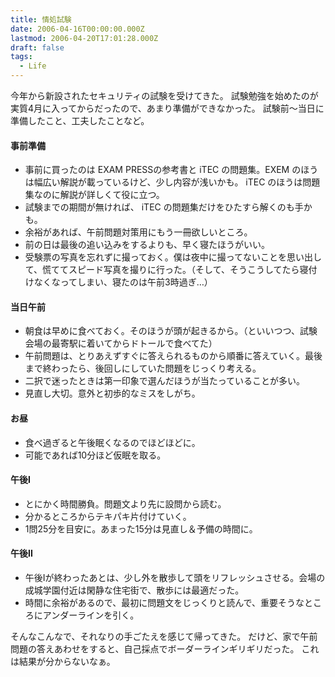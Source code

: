 ```yaml
---
title: 情処試験
date: 2006-04-16T00:00:00.000Z
lastmod: 2006-04-20T17:01:28.000Z
draft: false
tags:
  - Life
---
```


今年から新設されたセキュリティの試験を受けてきた。 試験勉強を始めたのが実質4月に入ってからだったので、あまり準備ができなかった。 試験前〜当日に準備したこと、工夫したことなど。

#### 事前準備

* 事前に買ったのは EXAM PRESSの参考書と iTEC の問題集。EXEM のほうは幅広い解説が載っているけど、少し内容が浅いかも。 iTEC のほうは問題集なのに解説が詳しくて役に立つ。
* 試験までの期間が無ければ、 iTEC の問題集だけをひたすら解くのも手かも。
* 余裕があれば、午前問題対策用にもう一冊欲しいところ。
* 前の日は最後の追い込みをするよりも、早く寝たほうがいい。
* 受験票の写真を忘れずに撮っておく。僕は夜中に撮ってないことを思い出して、慌ててスピード写真を撮りに行った。（そして、そうこうしてたら寝付けなくなってしまい、寝たのは午前3時過ぎ…）

#### 当日午前

* 朝食は早めに食べておく。そのほうが頭が起きるから。（といいつつ、試験会場の最寄駅に着いてからドトールで食べてた）
* 午前問題は、とりあえずすぐに答えられるものから順番に答えていく。最後まで終わったら、後回しにしていた問題をじっくり考える。
* 二択で迷ったときは第一印象で選んだほうが当たっていることが多い。
* 見直し大切。意外と初歩的なミスをしがち。

#### お昼

* 食べ過ぎると午後眠くなるのでほどほどに。
* 可能であれば10分ほど仮眠を取る。

#### 午後I

* とにかく時間勝負。問題文より先に設問から読む。
* 分かるところからテキパキ片付けていく。
* 1問25分を目安に。あまった15分は見直し＆予備の時間に。

#### 午後II

* 午後Iが終わったあとは、少し外を散歩して頭をリフレッシュさせる。会場の成城学園付近は閑静な住宅街で、散歩には最適だった。
* 時間に余裕があるので、最初に問題文をじっくりと読んで、重要そうなところにアンダーラインを引く。

そんなこんなで、それなりの手ごたえを感じて帰ってきた。 だけど、家で午前問題の答えあわせをすると、自己採点でボーダーラインギリギリだった。 これは結果が分からないなぁ。
